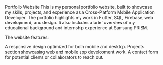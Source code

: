 Portfolio Website
This is my personal portfolio website, built to showcase my skills, projects, and experience as a Cross-Platform Mobile Application Developer. The portfolio highlights my work in Flutter, SQL, Firebase, web development, and design. It also includes a brief overview of my educational background and internship experience at Samsung PRISM.

The website features:

A responsive design optimized for both mobile and desktop.
Projects section showcasing web and mobile app development work.
A contact form for potential clients or collaborators to reach out.

